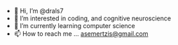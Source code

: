- 👋 Hi, I’m @drals7
- 👀 I’m interested in coding, and cognitive neuroscience
- 🌱 I’m currently learning computer science
- 📫 How to reach me ... asemertzis@gmail.com
